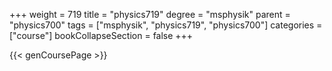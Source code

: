 +++
weight = 719
title = "physics719"
degree = "msphysik"
parent = "physics700"
tags = ["msphysik", "physics719", "physics700"]
categories = ["course"]
bookCollapseSection = false
+++

{{< genCoursePage >}}
